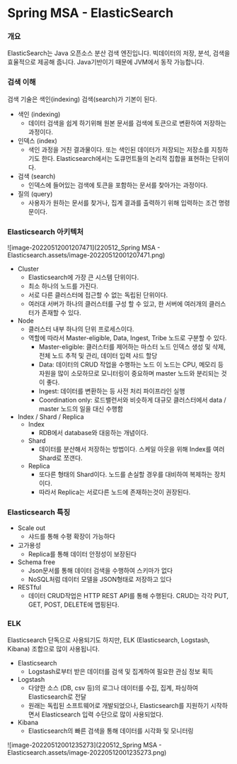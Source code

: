 # Spring MSA - ElasticSearch

### 개요

ElasticSearch는 Java 오픈소스 분산 검색 엔진입니다. 빅데이터의 저장, 분석, 검색을 효율적으로 제공해 줍니다. Java기반이기 때문에 JVM에서 동작 가능합니다.

### 검색 이해

검색 기술은 색인(indexing) 검색(search)가 기본이 된다.

- 색인 (indexing)
  - 데이터 검색을 쉽게 하기위해 원본 문서를 검색에 토큰으로 변환하여 저장하는 과정이다.
- 인덱스 (index)
  - 색인 과정을 거친 결과물이다. 또는 색인된 데이터가 저장되는 저장소를 지칭하기도 한다. Elasticsearch에서는 도큐먼트들의 논리적 집합을 표현하는 단위이다.
- 검색 (search)
  - 인덱스에 들어있는 검색에 토큰을 포함하는 문서를 찾아가는 과정이다.
- 질의 (query)
  - 사용자가 원하는 문서를 찾거나, 집계 결과를 출력하기 위해 입력하는 조건 명령문이다.

### Elasticsearch 아키텍처

![image-20220512001207471](220512_Spring MSA - Elasticsearch.assets/image-20220512001207471.png)

- Cluster
  - Elasticsearch에 가장 큰 시스템 단위이다.
  - 최소 하나의 노드를 가진다.
  - 서로 다른 클러스터에 접근할 수 없는 독립된 단위이다.
  - 여러대 서버가 하나의 클러스터를 구성 할 수 있고, 한 서버에 여러개의 클러스터가 존재할 수 있다.
- Node
  - 클러스터 내부 하나의 단위 프로세스이다.
  - 역할에 따라서 Master-eligible, Data, Ingest, Tribe 노드로 구분할 수 있다.
    - Master-eligible: 클러스터를 제어하는 마스터 노드 인덱스 생성 및 삭제, 전체 노드 추적 및 관리, 데이터 입력 샤드 할당
    - Data: 데이터의 CRUD 작업을 수행하는 노드 이 노드는 CPU, 메모리 등 자원을 많이 소모하므로 모니터링이 중요하며 master 노드와 분리되는 것이 좋다.
    - Ingest: 데이터를 변환하는 등 사전 처리 파이프라인 실행
    - Coordination only: 로드밸런서와 비슷하게 대규모 클러스터에서 data / master 노드의 일을 대신 수행함
- Index / Shard / Replica
  - Index
    - RDB에서 database와 대응하는 개념이다.
  - Shard
    - 데이터를 분산해서 저장하는 방법이다. 스케일 아웃을 위해 Index를 여러 Shard로 쪼갠다.
  - Replica
    - 또다른 형태의 Shard이다. 노드를 손실할 경우를 대비하여 복제하는 장치이다.
    - 따라서 Replica는 서로다른 노드에 존재하는것이 권장된다.

### Elasticsearch 특징

- Scale out
  - 샤드를 통해 수평 확장이 가능하다
- 고가용성
  - Replica를 통해 데이터 안정성이 보장된다
- Schema free
  - Json문서를 통해 데이터 검색을 수행하여 스키마가 없다
  - NoSQL처럼 데이터 모델을 JSON형태로 저장하고 있다
- RESTful
  - 데이터 CRUD작업은 HTTP REST API를 통해 수행된다. CRUD는 각각 PUT, GET, POST, DELETE에 맵핑된다.

### ELK

Elasticsearch 단독으로 사용되기도 하지만, ELK (Elasticsearch, Logstash, Kibana) 조합으로 많이 사용됩니다.

- Elasticsearch
  - Logstash로부터 받은 데이터를 검색 및 집계하여 필요한 관심 정보 획득
- Logstash
  - 다양한 소스 (DB, csv 등)의 로그나 데이터를 수집, 집계, 파싱하여 Elasticsearch로 전달
  - 원래는 독립된 소프트웨어로 개발되었으나, Elasticsearch를 지원하기 시작하면서 Elasticsearch 입력 수단으로 많이 사용되었다.
- Kibana
  - Elasticsearch의 빠른 검색을 통해 데이터를 시각화 및 모니터링

![image-20220512001235273](220512_Spring MSA - Elasticsearch.assets/image-20220512001235273.png)

